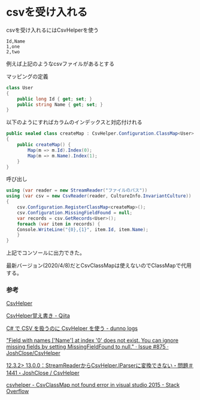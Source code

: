 # csvを受け入れる

csvを受け入れるにはCsvHelperを使う

```csv
Id,Name
1,one
2,two
```

例えば上記のようなcsvファイルがあるとする

マッピングの定義

```c#
class User 
{
    public long Id { get; set; }
    public string Name { get; set; }
}
```

以下のようにすればカラムのインデックスと対応付けれる

```c#
public sealed class createMap : CsvHelper.Configuration.ClassMap<User>
{
    public createMap() {
        Map(m => m.Id).Index(0);
        Map(m => m.Name).Index(1);
    }
}
```

呼び出し

```c#
using (var reader = new StreamReader("ファイルのパス"))
using (var csv = new CsvReader(reader, CultureInfo.InvariantCulture))
{
    csv.Configuration.RegisterClassMap<createMap>();
    csv.Configuration.MissingFieldFound = null;
    var records = csv.GetRecords<User>();
    foreach (var item in records) {
    Console.WriteLine("{0},{1}", item.Id, item.Name);
    }
}
```

上記でコンソールに出力できた。

最新バージョン(2020/4/8)だとCsvClassMapは使えないのでClassMapで代用する。

### 参考

[CsvHelper](https://joshclose.github.io/CsvHelper/getting-started)

[CsvHelper覚え書き \- Qiita](https://qiita.com/ko-da-k/items/e9d51790673086c69603)

[C\# で CSV を扱うのに CsvHelper を使う \- dunno logs](https://dany1468.hatenablog.com/entry/2013/07/15/175319)

["Field with names ['Name'] at index '0' does not exist\. You can ignore missing fields by setting MissingFieldFound to null\." · Issue \#875 · JoshClose/CsvHelper](https://github.com/JoshClose/CsvHelper/issues/875)

[12\.3\.2> 13\.0\.0：StreamReaderからCsvHelper\.IParserに変換できない・問題＃1441・JoshClose / CsvHelper](https://github.com/JoshClose/CsvHelper/issues/1441)

[csvhelper \- CsvClassMap not found error in visual studio 2015 \- Stack Overflow](https://stackoverflow.com/questions/44313515/csvclassmap-not-found-error-in-visual-studio-2015)